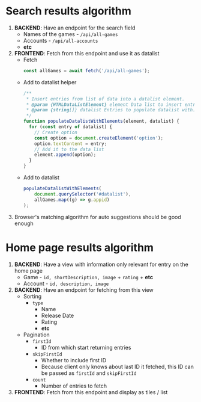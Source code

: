 # Search results algorithm

1. **BACKEND**: Have an endpoint for the search field
    - Names of the games - `/api/all-games`
    - Accounts - `/api/all-accounts`
    - **etc**
2. **FRONTEND**: Fetch from this endpoint and use it as datalist
    - Fetch
        ```javascript
        const allGames = await fetch('/api/all-games');
        ```
    - Add to datalist helper
        ```javascript
        /**
         * Insert entries from list of data into a datalist element.
         * @param {HTMLDataListElement} element Data list to insert entries to.
         * @param {string[]} datalist Entries to populate datalist with.
         */
        function populateDatalistWithElements(element, datalist) {
          for (const entry of datalist) {
            // Create option
            const option = document.createElement('option');
            option.textContent = entry;
            // Add it to the data list
            element.append(option);
          }
        }
        ```
    - Add to datalist
        ```javascript
        populateDatalistWithElements(
            document.querySelector('#datalist'),
            allGames.map((g) => g.appid)
        );
        ```
3. Browser's matching algorithm for auto suggestions should be good enough

# Home page results algorithm

1. **BACKEND**: Have a view with information only relevant for entry on the home page
    - Game - `id, shortDescription, image` + `rating` + **etc**
    - Account - `id, description, image`
2. **BACKEND**: Have an endpoint for fetching from this view
    - Sorting
        - `type`
            - Name
            - Release Date
            - Rating
            - **etc**
    - Pagination
        - `firstId`
            - ID from which start returning entries
        - `skipFirstId`
            - Whether to include first ID
            - Because client only knows about last ID it fetched, this ID can be passed as `firstId` and `skipFirstId`
        - `count`
            - Number of entries to fetch
3. **FRONTEND**: Fetch from this endpoint and display as tiles / list

